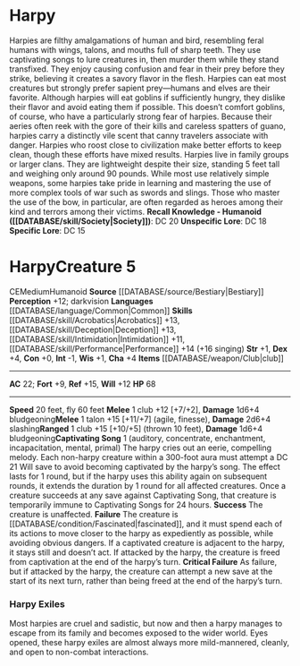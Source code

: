 ﻿---
ac: '22'
alignment: CE
charisma: '+4'
constitution: '+0'
creature_ability:
- Captivating Song
dexterity: '+4'
fly_speed: '60'
fortitude: '+9'
hp: '68'
id: '258'
intelligence: '-1'
land_speed: '20'
language:
- '[[DATABASE/language/Common|Common]]'
level: '5'
max_speed: '60'
name: Harpy
perception: '+12'
rarity: Common
reflex: '+15'
sense:
- darkvision
size: Medium
skill:
- '[[DATABASE/skill/Acrobatics|Acrobatics]] +13'
- '[[DATABASE/skill/Deception|Deception]] +13'
- '[[DATABASE/skill/Intimidation|Intimidation]] +11'
- '[[DATABASE/skill/Performance|Performance]] +14'
source: '[[DATABASE/source/Bestiary|Bestiary]]'
speed:
- 20 feet
- fly 60 feet
strength: '+1'
strength_req: '1'
strongest_save:
- Reflex
trait:
- '[[DATABASE/trait/Humanoid|Humanoid]]'
type: Creature
vision: Darkvision
weakest_save:
- Fortitude
will: '+12'
wisdom: '+1'

---
# Harpy

Harpies are filthy amalgamations of human and bird, resembling feral humans with wings, talons, and mouths full of sharp teeth. They use captivating songs to lure creatures in, then murder them while they stand transfixed. They enjoy causing confusion and fear in their prey before they strike, believing it creates a savory flavor in the flesh. Harpies can eat most creatures but strongly prefer sapient prey—humans and elves are their favorite. Although harpies will eat goblins if sufficiently hungry, they dislike their flavor and avoid eating them if possible. This doesn’t comfort goblins, of course, who have a particularly strong fear of harpies. Because their aeries often reek with the gore of their kills and careless spatters of guano, harpies carry a distinctly vile scent that canny travelers associate with danger. Harpies who roost close to civilization make better efforts to keep clean, though these efforts have mixed results.
 Harpies live in family groups or larger clans. They are lightweight despite their size, standing 5 feet tall and weighing only around 90 pounds. While most use relatively simple weapons, some harpies take pride in learning and mastering the use of more complex tools of war such as swords and slings. Those who master the use of the bow, in particular, are often regarded as heroes among their kind and terrors among their victims.
**Recall Knowledge - Humanoid ([[DATABASE/skill/Society|Society]])**: DC 20
**Unspecific Lore**: DC 18
**Specific Lore**: DC 15

# Harpy<span class="item-type">Creature 5</span>

<span class="trait-alignment item-trait">CE</span><span class="trait-size item-trait">Medium</span><span class="item-trait">Humanoid</span>
**Source** [[DATABASE/source/Bestiary|Bestiary]]
**Perception** +12; darkvision
**Languages** [[DATABASE/language/Common|Common]]
**Skills** [[DATABASE/skill/Acrobatics|Acrobatics]] +13, [[DATABASE/skill/Deception|Deception]] +13, [[DATABASE/skill/Intimidation|Intimidation]] +11, [[DATABASE/skill/Performance|Performance]] +14 (+16 singing)
**Str** +1, **Dex** +4, **Con** +0, **Int** -1, **Wis** +1, **Cha** +4
**Items** [[DATABASE/weapon/Club|club]]

---
**AC** 22; **Fort** +9, **Ref** +15, **Will** +12
**HP** 68

---
**Speed** 20 feet, fly 60 feet
<span class="in-box-ability">**Melee** <span class="action-icon">1</span> club +12 [+7/+2], **Damage** 1d6+4 bludgeoning</span><span class="in-box-ability">**Melee** <span class="action-icon">1</span> talon +15 [+11/+7] (agile, finesse), **Damage** 2d6+4 slashing</span><span class="in-box-ability">**Ranged** <span class="action-icon">1</span> club +15 [+10/+5] (thrown 10 feet), **Damage** 1d6+4 bludgeoning</span><span class="in-box-ability">**Captivating Song** <span class="action-icon">1</span> (auditory, concentrate, enchantment, incapacitation, mental, primal) The harpy cries out an eerie, compelling melody. Each non-harpy creature within a 300-foot aura must attempt a DC 21 Will save to avoid becoming captivated by the harpy’s song. The effect lasts for 1 round, but if the harpy uses this ability again on subsequent rounds, it extends the duration by 1 round for all affected creatures. Once a creature succeeds at any save against Captivating Song, that creature is temporarily immune to Captivating Songs for 24 hours.
 **Success** The creature is unaffected.
 **Failure** The creature is [[DATABASE/condition/Fascinated|fascinated]], and it must spend each of its actions to move closer to the harpy as expediently as possible, while avoiding obvious dangers. If a captivated creature is adjacent to the harpy, it stays still and doesn’t act. If attacked by the harpy, the creature is freed from captivation at the end of the harpy’s turn.
 **Critical Failure** As failure, but if attacked by the harpy, the creature can attempt a new save at the start of its next turn, rather than being freed at the end of the harpy’s turn.</span>

###  Harpy Exiles

Most harpies are cruel and sadistic, but now and then a harpy manages to escape from its family and becomes exposed to the wider world. Eyes opened, these harpy exiles are almost always more mild-mannered, cleanly, and open to non-combat interactions.